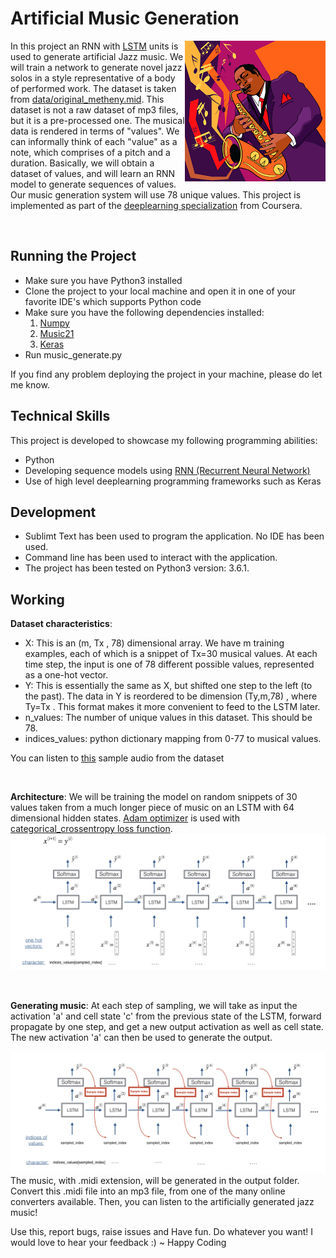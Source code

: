# Artificial Music Generation

<p>
<img src="https://github.com/adityachandupatla/artificial_music_generation/blob/master/images/jazz_music.png" align="right"/> 
In this project an RNN with <a href="https://en.wikipedia.org/wiki/Long_short-term_memory">LSTM</a> units is used to generate artificial Jazz music. We will train a network to generate novel jazz solos in a style representative of a body of performed work. The dataset is taken from <a href="https://github.com/adityachandupatla/artificial_music_generation/blob/master/data/original_metheny.mid">data/original_metheny.mid</a>. This dataset is not a raw dataset of mp3 files, but it is a pre-processed one. The musical data is rendered in terms of "values". We can informally think of each "value" as a note, which comprises of a pitch and a duration. Basically, we will obtain a dataset of values, and will learn an RNN model to generate sequences of values. Our music generation system will use 78 unique values. This project is implemented as part of the <a href="https://github.com/adityachandupatla/deeplearning_coursera">deeplearning specialization</a> from Coursera.
</p><br/>

<h2>Running the Project</h2>
<ul>
  <li>Make sure you have Python3 installed</li>
  <li>Clone the project to your local machine and open it in one of your favorite IDE's which supports Python code</li>
  <li>Make sure you have the following dependencies installed:
    <ol>
      <li><a href="http://www.numpy.org/">Numpy</a></li>
      <li><a href="http://web.mit.edu/music21/">Music21</a></li>
      <li><a href="https://keras.io/">Keras</a></li>
    </ol>
  </li>
  <li>Run music_generate.py</li>
</ul>
If you find any problem deploying the project in your machine, please do let me know.

<h2>Technical Skills</h2>
This project is developed to showcase my following programming abilities:
<ul>
  <li>Python</li>
  <li>Developing sequence models using <a href="https://en.wikipedia.org/wiki/Recurrent_neural_network">RNN (Recurrent Neural Network)</a></li>
  <li>Use of high level deeplearning programming frameworks such as Keras</li>
</ul>

<h2>Development</h2>
<ul>
  <li>Sublimt Text has been used to program the application. No IDE has been used.</li>
  <li>Command line has been used to interact with the application.</li>
  <li>The project has been tested on Python3 version: 3.6.1.</li>
</ul>

<h2>Working</h2>
<p><b>Dataset characteristics</b>:
  <ul>
    <li>X: This is an (m,  Tx , 78) dimensional array. We have m training examples, each of which is a snippet of  Tx=30  musical values. At each time step, the input is one of 78 different possible values, represented as a one-hot vector.</li>
    <li>Y: This is essentially the same as X, but shifted one step to the left (to the past). The data in Y is reordered to be dimension  (Ty,m,78) , where  Ty=Tx . This format makes it more convenient to feed to the LSTM later.</li>
    <li>n_values: The number of unique values in this dataset. This should be 78.</li>
    <li>indices_values: python dictionary mapping from 0-77 to musical values.</li>
  </ul>
</p>
<p>You can listen to <a href="https://github.com/adityachandupatla/artificial_music_generation/blob/master/data/30s_seq.mp3">this</a> sample audio from the dataset</p><br/>

<p><b>Architecture</b>: We will be training the model on random snippets of 30 values taken from a much longer piece of music on an LSTM with 64 dimensional hidden states. <a href="https://keras.io/optimizers/">Adam optimizer</a> is used with <a href="https://keras.io/losses/">categorical_crossentropy loss function</a>.
<img src="https://github.com/adityachandupatla/artificial_music_generation/blob/master/images/music_generation.png" />
</p><br/>

<p><b>Generating music</b>: At each step of sampling, we will take as input the activation 'a' and cell state 'c' from the previous state of the LSTM, forward propagate by one step, and get a new output activation as well as cell state. The new activation 'a' can then be used to generate the output.</p>
<img src="https://github.com/adityachandupatla/artificial_music_generation/blob/master/images/music_gen.png" /><br/>
The music, with .midi extension, will be generated in the output folder. Convert this .midi file into an mp3 file, from one of the many online converters available. Then, you can listen to the artificially generated jazz music!
<br/>

Use this, report bugs, raise issues and Have fun. Do whatever you want! I would love to hear your feedback :)
~ Happy Coding
